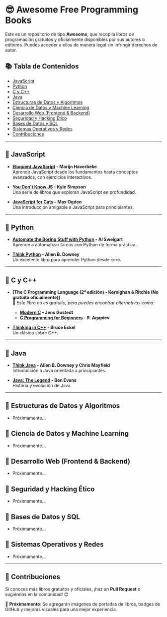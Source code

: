# 😎 Awesome Free Programming Books

Este es un repositorio de tipo **Awesome**, que recopila libros de programación gratuitos y oficialmente disponibles por sus autores o editores. Puedes acceder a ellos de manera legal sin infringir derechos de autor.

## 📚 Tabla de Contenidos
- [JavaScript](#-javascript)
- [Python](#-python)
- [C y C++](#-c-y-c)
- [Java](#-java)
- [Estructuras de Datos y Algoritmos](#-estructuras-de-datos-y-algoritmos)
- [Ciencia de Datos y Machine Learning](#-ciencia-de-datos-y-machine-learning)
- [Desarrollo Web (Frontend & Backend)](#-desarrollo-web-frontend--backend)
- [Seguridad y Hacking Ético](#-seguridad-y-hacking-etico)
- [Bases de Datos y SQL](#-bases-de-datos-y-sql)
- [Sistemas Operativos y Redes](#-sistemas-operativos-y-redes)
- [Contribuciones](#-contribuciones)

---

## 📌 JavaScript
- **[Eloquent JavaScript](https://eloquentjavascript.net/) - Marijn Haverbeke**  
  Aprende JavaScript desde los fundamentos hasta conceptos avanzados, con ejercicios interactivos.

- **[You Don't Know JS](https://github.com/getify/You-Dont-Know-JS) - Kyle Simpson**  
  Una serie de libros que exploran JavaScript en profundidad.

- **[JavaScript for Cats](http://jsforcats.com/) - Max Ogden**  
  Una introducción amigable a JavaScript para principiantes.

---

## 📌 Python
- **[Automate the Boring Stuff with Python](https://automatetheboringstuff.com/) - Al Sweigart**  
  Aprende a automatizar tareas con Python de forma práctica.

- **[Think Python](https://greenteapress.com/wp/think-python/) - Allen B. Downey**  
  Un excelente libro para aprender Python desde cero.

---

## 📌 C y C++
- **[The C Programming Language (2ª edición) - Kernighan & Ritchie (No gratuito oficialmente)]**  
  📌 *Este libro no es gratuito, pero puedes encontrar alternativas como:*
  - **[Modern C](https://icpc.global/) - Jens Gustedt**  
  - **[C Programming for Beginners](https://www.learntosolveit.com/) - R. Agapiev**

- **[Thinking in C++](https://www.mindviewinc.com/Books/TICPP/ThinkingInCPP2e.html) - Bruce Eckel**  
  Un clásico sobre C++.

---

## 📌 Java
- **[Think Java](https://greenteapress.com/wp/think-java/) - Allen B. Downey y Chris Mayfield**  
  Introducción a Java orientada a principiantes.

- **[Java: The Legend](https://www.oreilly.com/library/view/java-the-legend/9781491937644/) - Ben Evans**  
  Historia y evolución de Java.

---

## 📌 Estructuras de Datos y Algoritmos
- Próximamente...

## 📌 Ciencia de Datos y Machine Learning
- Próximamente...

## 📌 Desarrollo Web (Frontend & Backend)
- Próximamente...

## 📌 Seguridad y Hacking Ético
- Próximamente...

## 📌 Bases de Datos y SQL
- Próximamente...

## 📌 Sistemas Operativos y Redes
- Próximamente...

---

## 🤝 Contribuciones
Si conoces más libros gratuitos y oficiales, ¡haz un **Pull Request** o sugiérelos en la comunidad! 😊

🎨 **Próximamente**: Se agregarán imágenes de portadas de libros, badges de GitHub y mejoras visuales para una mejor experiencia.
